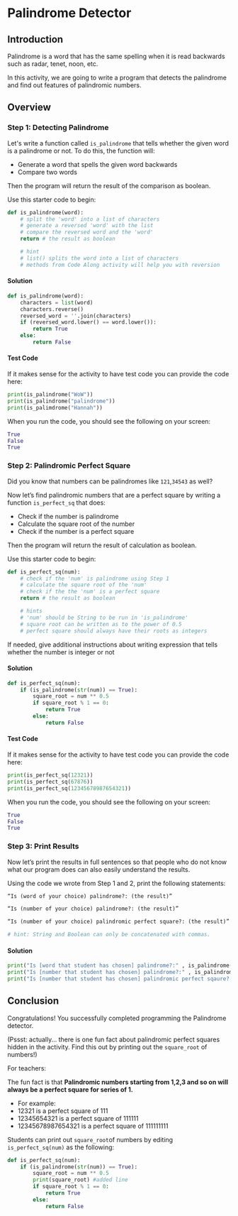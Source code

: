 # Palindrome Detector

## Introduction

Palindrome is a word that has the same spelling when it is read backwards such as radar, tenet, noon, etc. 

In this activity, we are going to write a program that detects the palindrome and find out features of palindromic numbers. 

## Overview

### Step 1: Detecting Palindrome

Let's write a function called `is_palindrome` that tells whether the given word is a palindrome or not. 
To do this, the function will: 

* Generate a word that spells the given word backwards 
* Compare two words 
 
Then the program will return the result of the comparison as boolean. 

Use this starter code to begin: 
```py
def is_palindrome(word):
	# split the 'word' into a list of characters
    # generate a reversed 'word' with the list
	# compare the reversed word and the 'word'
	return # the result as boolean 

	# hint
    # list() splits the word into a list of characters 
    # methods from Code Along activity will help you with reversion
```

#### Solution

```py
def is_palindrome(word):
	characters = list(word)
	characters.reverse()
	reversed_word = ''.join(characters)
	if (reversed_word.lower() == word.lower()):
		return True
	else:
		return False
```
#### Test Code

If it makes sense for the activity to have test code you can provide the code here:

```py
print(is_palindrome("WoW"))
print(is_palindrome("palindrome"))
print(is_palimdrome("Hannah")) 
```
When you run the code, you should see the following on your screen: 

```py
True
False
True
```

### Step 2: Palindromic Perfect Square 

Did you know that numbers can be palindromes like `121`,`34543` as well? 

Now let’s find palindromic numbers that are a perfect square by writing a function `is_perfect_sq` that does:

* Check if the number is palindrome 
* Calculate the square root of the number
* Check if the number is a perfect square 

Then the program will return the result of calculation as boolean. 

Use this starter code to begin: 
```py
def is_perfect_sq(num):
	# check if the 'num' is palindrome using Step 1  
	# calculate the square root of the 'num'
	# check if the the 'num' is a perfect square 
	return # the result as boolean 

	# hints 
	# 'num' should be String to be run in 'is_palindrome'
	# square root can be written as to the power of 0.5
	# perfect square should always have their roots as integers
```
If needed, give additional instructions about writing expression that tells whether the number is integer or not

#### Solution

```py
def is_perfect_sq(num):
	if (is_palindrome(str(num)) == True):
		square_root = num ** 0.5
		if square_root % 1 == 0:
			return True
		else:
			return False
```

#### Test Code

If it makes sense for the activity to have test code you can provide the code here:

```py
print(is_perfect_sq(12321))
print(is_perfect_sq(67876))
print(is_perfect_sq(12345678987654321))
```

When you run the code, you should see the following on your screen: 

```py
True
False
True
```

### Step 3: Print Results 

Now let’s print the results in full sentences so that people who do not know what our program does can also easily understand the results. 

Using the code we wrote from Step 1 and 2, print the following statements:

```py 
“Is (word of your choice) palindrome?: (the result)”

“Is (number of your choice) palindrome?: (the result)”

“Is (number of your choice) palindromic perfect square?: (the result)”

# hint: String and Boolean can only be concatenated with commas.
```

#### Solution

```py
print("Is [word that student has chosen] palindrome?:" , is_palindrome("[word that student has chosen]"))
print("Is [number that student has chosen] palindrome?:" , is_palindrome("[number that student has chosen]"))
print("Is [number that student has chosen] palindromic perfect sqaure?:" , is_perfect_sq([number that student has chosen]))
```

## Conclusion

Congratulations! You successfully completed programming the Palindrome detector. 

(Pssst: actually... there is one fun fact about palindromic perfect squares hidden in the activity. Find this out by printing out the `square_root` of numbers!) 

For teachers:

The fun fact is that **Palindromic numbers starting from 1,2,3 and so on will always be a perfect square for series of 1.** 

* For example: 
* 12321 is a perfect square of 111
* 12345654321 is a perfect square of 111111
* 12345678987654321 is a perfect square of 111111111

Students can print out `square_root`of numbers by editing `is_perfect_sq(num)` as the following:

```py
def is_perfect_sq(num):
	if (is_palindrome(str(num)) == True):
		square_root = num ** 0.5
        print(square_root) #added line
		if square_root % 1 == 0:
			return True
		else:
			return False

```